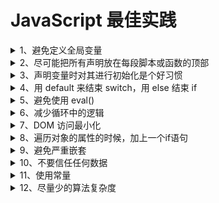 # JavaScript 最佳实践

<details>
  <summary>1、避免定义全局变量</summary>

  <pre>
  <p> 原因：会产生全局污染 </p>
  <code>
    g = {};
    var c = {};
  </code>
  </pre>
</details>

<details>
  <summary>2、尽可能把所有声明放在每段脚本或函数的顶部</summary>

  <pre>
    <p> 原因：
      - 获得更整洁的代码
      - 提供了查找局部变量的好位置
      - 更容易避免不需要的全局变量
      - 减少不需要的重新声明的可能性
    </p>
    <code>
      let a = 1;

      if (a === 1) {
        let b = 2;
      } else {
        let b = 3;
      }
    </code>
  </pre>
</details>

<details>
  <summary>3、声明变量时对其进行初始化是个好习惯</summary>

  <pre>
    <p>
    原因：
    - 更整洁的代码
    - 在单独的位置来初始化变量
    - 避免未定义值
    - 变量初始化使我们能够了解预期用途和预期的数据类型
    </p>
    <code>
    let a, b, c;

    ============

    let a = '',
      b = 1,
      c = [];
    </code>
  </pre>
  
</details>

<details>
  <summary>
  4、用 default 来结束 switch，用 else 结束 if 
  </summary>

  <pre>
    <p>原因：代码最容易出BUG的地方就是异常情况没有穷举</p>
    <code>
      let g = {
        v: 1
      };

      switch (g.v) {
        case 0:
          g.a = 0;
          break;
        case 1:
          g.a = 1;
          break;
      }

      console.log(g.a);
    </code>
  </pre>
  
</details>

<details>
  <summary>5、避免使用 eval() </summary>
  <pre>
    <p>
    原因：eval() 函数用于将文本作为代码来允许。在几乎所有情况下，都没有必要使用它。因为允许任意代码运行，它同时也意味着安全问题
    </p>
    <code>
      const a = 'while(true){}';
      eval(a);
    </code>
  </pre>
</details>

<details>
  <summary>6、减少循环中的逻辑</summary>

  <pre>
  <p>
    原因：编程经常会用到循环。循环每迭代一次，循环中的每条语句，包括 for while 语句，都会被执行。
    能够放在循环之外的语句或赋值会使循环运行得更快。
  </p>
  <code>
  const LOOP_COUNT = 500000;
  let list = Object.keys(Array.from({ length: LOOP_COUNT }))
                .map(function(item) {
                  return +item;
                });
  let s = Date.now();
  for(let i = 0; i < list.length; i++) {
    if (i === list.length - 1) {
      console.log(Date.now() - s);
    } else {
      // do sth
    }
  }

  ----------

  const LOOP_COUNT = 500000;
  let list = Object.keys(Array.from({ length: LOOP_COUNT }))
                .map(function(item) {
                  return +item;
                });
  let s = Date.now();
  for(let i = 0, len = list.length; i < len; i++) {
    if (i === len - 1) {
      console.log(Date.now() - s);
    } else {
      // do sth
    }
  }
  </code>
  </pre>
</details>

<details>
  <summary>7、DOM 访问最小化</summary>

  任何一次DOM访问和操作都比较耗时，我们尽一切可能减少DOM操作
  - 早期的fragment
  - 虚拟DOM
  
</details>

<details>
  <summary>8、遍历对象的属性的时候，加上一个if语句</summary>

  <pre>
    <p>当检查对象上某个属性是否存在时，hasOwnProperty 是唯一可用的方法。 同时在使用 for in loop 遍历对象时，推荐总是使用 hasOwnProperty 方法， 这将会避免原型对象扩展带来的干扰。
    </p>
    <code>
      for(key in object) {  
        if(object.hasOwnProperty(key) {  
            ...then do something...  
        }  
      }
    </code>
  </pre>
</details>

<details>
  <summary>9、避免严重嵌套</summary>

  <pre>
    <p>
    如何避免严重嵌套？
    - 链式调用 Promise
    - async/await
    - 多层 if条件 合并为 一层 判断条件
    </p>
    <code>
      if (a > 0) {
        if (b > 0) {
          // a > 0 && b > 0
        } else {
          // a > 0 && b <= 0
        }
      } else {
        if (c > 0) {
          // a < 0 && c > 0
        } else {
          // a < 0 && c <= 0
        }
      }

      ===========

      if (a > 0 && b > 0) {
        // do sth
      } else if (a > 0 && b <= 0) {
        // do sth
      } else if (a < 0 && c > 0) {
        // do sth
      } else {
        // do sth
      }

      ============

      if (a <= 0) {
        return;
      }
      if (b > 0) {
        // a > 0 && b > 0
      } else {
        // a > 0 && b <= 0
      }

    </code>
  </pre>
</details>

<details>
  <summary>10、不要信任任何数据</summary>

  <p>
    - 和后台约定返回json，后台一定会返回json格式吗？
    - 后台数据为空时，字段名称一定还会存在吗？
    - 凡是依赖外部传入的数据，都不可信，都应进行校验
  </p>
</details>

<details>
  <summary>11、使用常量</summary>

  <pre>
    <code>
      setTimeout(function() {
        // do sth
      }, 300); // 300 代表什么含义？

      =====
      const CLICK_BROKEN_DELAY = 300;
      setTimeout(function() {
        // do sth
      }, CLICK_BROKEN_DELAY);
    </code>
  </pre>
</details>

<details>
  <summary>12、尽量少的算法复杂度</summary>

  <pre>
    <p>
    算法（Algorithm）是指用来操作数据、解决程序问题的一组方法。同一个问题使用不同的算法，虽然结果相同，但消耗的资源和时间却会有很大的区别，那么如何去衡量不同算法之间的优劣呢？主要从算法所占用的「时间」和「空间」两个维度去考量。
    - 时间维度：是指执行当前算法所消耗的时间，我们通常用「时间复杂度」来描述。
    - 空间维度：是指执行当前算法需要占用多少内存空间，我们通常用「空间复杂度」来描述。

    我们先从常见的时间复杂度量级进行大O的理解：
    - 常数阶O(1)
    - 线性阶O(n)
    - 平方阶O(n²)
    - 对数阶O(logn)
    - 线性对数阶O(nlogn)
    </p>
    <code>
    // 复杂度都是O(1)
    function add(a: number, b: number): number{
      return a + b;
    }

    // for循环里面的代码会执行 n 遍，因此它消耗的时间是随着 n 的变化而变化的，因此可以用O(n)来表示它的时间复杂度
    function sum (n: number ){
      let ret = 0;
      for ( let i = 0 ; i <= n ; i++) {
          ret += i;
      }
      return ret;
    }

    // 当存在双重循环的时候，即把 O(n) 的代码再嵌套循环一遍，它的时间复杂度就是 O(n²) 
    function selectionSort(arr: <Array>, n: number){
      for(let i = 0; i < n ; i++) {
        let minIndex = i;
        for (let j = i + 1; j < n ; j++ ) {
          if (arr[j] < arr[minIndex])
            minIndex = j;
        }
        swap (arr[i], arr[minIndex]);
      }
    }

    // 二分查找法的代码中，通过while循环，成 2 倍数的缩减搜索范围，也就是说需要经过 log2^n 次即可跳出循环。
    function binarySearch(arr: <Array>, n: number, target: number) {
      let l = 0, r = n - 1;
      while ( l <= r) {
        let mid = l + (r - l) / 2;
        if (arr[mid] == target) return mid;
        if (arr[mid] > target ) r = mid - 1;
        else l = mid + 1;
      }
      return -1;
    }

    // 将时间复杂度为O(logn)的代码循环N遍的话，那么它的时间复杂度就是 n * O(logn)，即 O(nlogn)
    function hello (n: number) {
      for( let m = 1 ; m < n ; m++){
        i = 1;
        while( i < n ){
            i = i * 2;
        }
      }
    }
    </code>
  </pre>
</details>